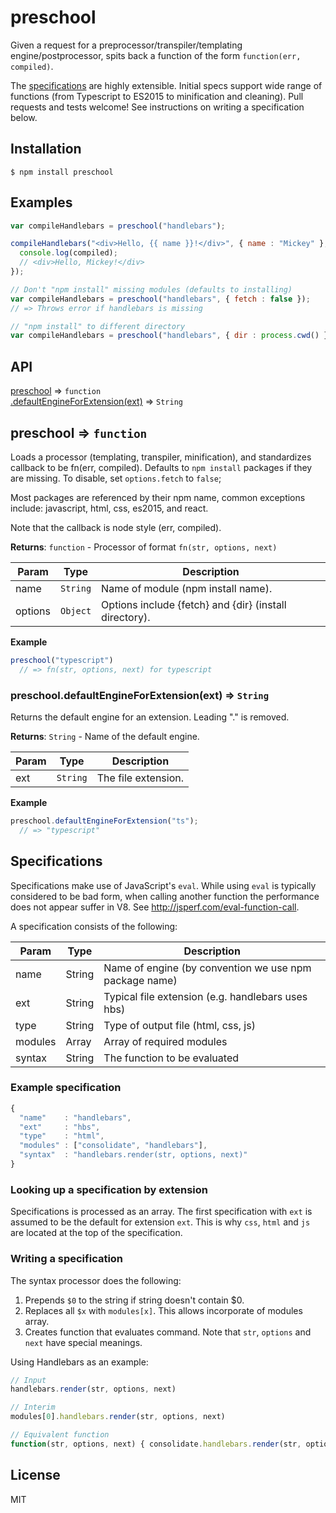 # preschool

Given a request for a preprocessor/transpiler/templating engine/postprocessor,
spits back a function of the form `function(err, compiled)`.

The [specifications](#specifications) are highly extensible. Initial specs
support wide range of functions (from Typescript to ES2015 to minification
and cleaning). Pull requests and tests welcome! See instructions on writing
a specification below.

## Installation

```
$ npm install preschool
```

## Examples

```js
var compileHandlebars = preschool("handlebars");

compileHandlebars("<div>Hello, {{ name }}!</div>", { name : "Mickey" }, function(err, compiled) {
  console.log(compiled);
  // <div>Hello, Mickey!</div>
});

// Don't "npm install" missing modules (defaults to installing)
var compileHandlebars = preschool("handlebars", { fetch : false });
// => Throws error if handlebars is missing

// "npm install" to different directory
var compileHandlebars = preschool("handlebars", { dir : process.cwd() });
```


## API

[preschool](#preschool) ⇒ <code>function</code>  
[.defaultEngineForExtension(ext)](#preschool.defaultEngineForExtension) ⇒ <code>String</code>  

<a name="preschool"></a>
## preschool ⇒ <code>function</code>
Loads a processor (templating, transpiler, minification), and standardizes
callback to be fn(err, compiled). Defaults to `npm install` packages if they
are missing. To disable, set `options.fetch` to `false`;

Most packages are referenced by their npm name, common exceptions include:
javascript, html, css, es2015, and react.

Note that the callback is node style (err, compiled).

**Returns**: <code>function</code> - Processor of format `fn(str, options, next)`  

| Param | Type | Description |
| --- | --- | --- |
| name | <code>String</code> | Name of module (npm install name). |
| options | <code>Object</code> | Options include {fetch} and {dir} (install directory). |

**Example**  
```js
preschool("typescript")
  // => fn(str, options, next) for typescript
```

<a name="preschool.defaultEngineForExtension"></a>
### preschool.defaultEngineForExtension(ext) ⇒ <code>String</code>
Returns the default engine for an extension. Leading "." is removed.

**Returns**: <code>String</code> - Name of the default engine.  

| Param | Type | Description |
| --- | --- | --- |
| ext | <code>String</code> | The file extension. |

**Example**  
```js
preschool.defaultEngineForExtension("ts");
  // => "typescript"
```


## Specifications

Specifications make use of JavaScript's `eval`. While using `eval` is typically
considered to be bad form, when calling another function the performance does
not appear suffer in V8. See http://jsperf.com/eval-function-call.

A specification consists of the following:  

| Param | Type | Description |
| --- | --- | --- |
| name | String | Name of engine (by convention we use npm package name) |
| ext | String | Typical file extension (e.g. handlebars uses hbs) |
| type | String | Type of output file (html, css, js) |
| modules | Array | Array of required modules |
| syntax | String | The function to be evaluated |

### Example specification
```js
{
  "name"    : "handlebars",
  "ext"     : "hbs",
  "type"    : "html",
  "modules" : ["consolidate", "handlebars"],
  "syntax"  : "handlebars.render(str, options, next)"
}
```

### Looking up a specification by extension
Specifications is processed as an array. The first specification with `ext` is
assumed to be the default for extension `ext`. This is why `css`, `html` and `js`
are located at the top of the specification.

### Writing a specification
The syntax processor does the following:
1. Prepends `$0` to the string if string doesn't contain $0.
2. Replaces all `$x` with `modules[x]`. This allows incorporate of modules array.
3. Creates function that evaluates command. Note that `str`, `options` and `next`
   have special meanings.

Using Handlebars as an example:
```js
// Input
handlebars.render(str, options, next)

// Interim
modules[0].handlebars.render(str, options, next)

// Equivalent function
function(str, options, next) { consolidate.handlebars.render(str, options, next); }
```

## License
MIT
